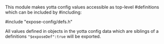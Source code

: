 This module makes yotta config values accessible as top-level #definitions
which can be included by #including:

#include "expose-config/defs.h"

All values defined in objects in the yotta config data which are siblings of a
definitions `"$exposeDef":true` will be exported.
